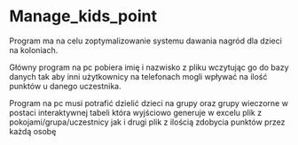 # Manage_kids_point
Program ma na celu zoptymalizowanie systemu dawania nagród dla dzieci na koloniach.

Główny program na pc pobiera imię i nazwisko z pliku wczytując go do bazy danych tak aby inni 
użytkownicy na telefonach mogli wpływać na ilość punktów u danego uczestnika.

Program na pc musi potrafić dzielić dzieci na grupy oraz grupy wieczorne w postaci interaktywnej 
tabeli która wyjściowo generuje w excelu plik z pokojami/grupa/uczestnicy jak i drugi plik z 
ilością zdobycia punktów przez każdą osobę 
